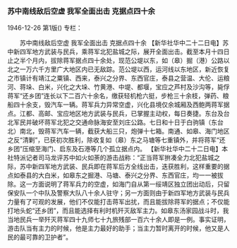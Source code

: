 ### 苏中南线敌后空虚  我军全面出击  克据点四十余

1946-12-26
第1版()
专栏：

　　苏中南线敌后空虚
    我军全面出击
    克据点四十余
    【新华社华中二十二日电】苏中新四军地方武装与民兵，乘蒋军北犯盐城之际，展开全面出击。截至本月十四日止之半个月内，拔除蒋军据点四十余处，现范公堤以东，如（皋）掘（港）公路以北之一万六千方里广大地区内已无敌踪。范公堤以西，运河线以东地区，新近恢复之市镇计有靖江之粟镇、西来，泰兴之分界、东西官庄，泰县之营温、大伦、运粮河、蒋垛、白米，兴化之大垛、竹黄港、中堤、都堰，宝应之芦村及沙沟等，毙俘蒋军“还乡团”连长以下二百六十余名，缴获轻机枪六挺，步枪三十余枝，弹药、粮船四十余支，毁汽车一辆。蒋军兵力异常空虚，兴化县境仅余城厢及西鲍两蒋军据点。江都、高邮、宝应地区地方武装与民兵，已掌握主动权，每日奏捷。东台及台北军民并破坏蒋军北犯之交通命脉海安至刘庄公路。七日和十日于白驹镇（东台北）南北，毁蒋军汽车一辆，截获大船三只，炮弹十七箱。南通、如皋、海门地区之反“清剿”，已获初次胜利，除收复如（皋）东之马塘等七重镇外，并将蒋军“还乡团”压缩至海门、启东及石港等几个孤立据点内。
    【新华社华中二十二日电】本社特派记者司马龙评苏中如火如荼的游击战称：“正当蒋军拚凑全力北犯盐城之际，苏中新四军地方武装、民兵即在蒋军后方全线出击，迭获胜利，这样重要的据点如泰县的大白米，如皋东之掘港、马塘、泰兴之分界、东西官庄，均一一被拔除。这一方面说明了蒋军兵力的空虚，如海门自从第一绥靖区独立团出动后，只留保安队一个中队及警察大队八十余人驻守；另一方面则由于新四军地方武装与民兵力量有了可观的发展，他们不仅能打击蒋军出扰，而且能拔除蒋军的据点；不仅能打地头蛇“还乡团”，而且能选择有利时机歼灭敌军主力。如皋东汤家园战斗时，我当地民兵一举歼灭蒋军四十九师七十九旅残部一百六十余人即是一例。事实证明，游击队当有主力的时候，他是主力最好的助手；当主力暂时离开的时候，他又是人民的最可靠的卫护者”。
